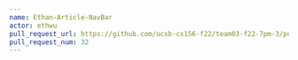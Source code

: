 ```yaml
---
name: Ethan-Article-NavBar
actor: ethwu
pull_request_url: https://github.com/ucsb-cs156-f22/team03-f22-7pm-3/pull/32
pull_request_num: 32
---
```

